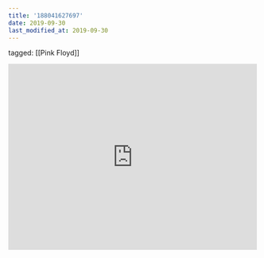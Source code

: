 ```yaml
---
title: '188041627697'
date: 2019-09-30
last_modified_at: 2019-09-30
---
```

tagged: [[Pink Floyd]]
<iframe allow="accelerometer; autoplay; clipboard-write; encrypted-media; gyroscope; picture-in-picture" allowfullscreen="" frameborder="0" height="375" id="youtube_iframe" src="https://www.youtube.com/embed/j7VBbWuC_zM?feature=oembed&amp;enablejsapi=1&amp;origin=https://safe.txmblr.com&amp;wmode=opaque" width="500"></iframe>